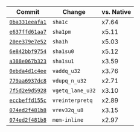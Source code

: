 | Commit | Change | vs. Native |
| --- | --- | --- |
| [`0ba331eeafa1`](https://github.com/mmcloughlin/hwwasmtime/commit/0ba331eeafa1) | `sha1c` | x7.64 |
| [`e637ffd61aa7`](https://github.com/mmcloughlin/hwwasmtime/commit/e637ffd61aa7) | `sha1pm` | x5.11 |
| [`20ee379e7e52`](https://github.com/mmcloughlin/hwwasmtime/commit/20ee379e7e52) | `sha1h` | x5.03 |
| [`6e842bbf9754`](https://github.com/mmcloughlin/hwwasmtime/commit/6e842bbf9754) | `sha1su0` | x5.12 |
| [`a388e067b323`](https://github.com/mmcloughlin/hwwasmtime/commit/a388e067b323) | `sha1su1` | x3.59 |
| [`0ebda4d1c4ee`](https://github.com/mmcloughlin/hwwasmtime/commit/0ebda4d1c4ee) | `vaddq_u32` | x3.76 |
| [`779aa6937dc8`](https://github.com/mmcloughlin/hwwasmtime/commit/779aa6937dc8) | `vdupq_n_u32` | x2.71 |
| [`7f5d2e9d5928`](https://github.com/mmcloughlin/hwwasmtime/commit/7f5d2e9d5928) | `vgetq_lane_u32` | x3.10 |
| [`eccbeffd155c`](https://github.com/mmcloughlin/hwwasmtime/commit/eccbeffd155c) | `vreinterpretq` | x2.89 |
| [`074ed2f481b8`](https://github.com/mmcloughlin/hwwasmtime/commit/074ed2f481b8) | `vrev32q_u8` | x3.15 |
| [`074ed2f481b8`](https://github.com/mmcloughlin/hwwasmtime/commit/074ed2f481b8) | `mem-inline` | x2.97 |

